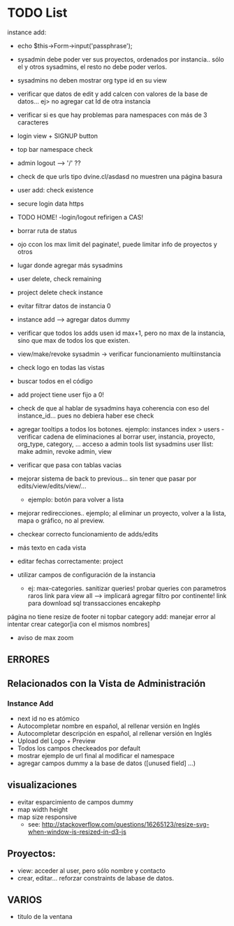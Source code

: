 # TODO List

instance add:
- echo $this->Form->input('passphrase');


- sysadmin debe poder ver sus proyectos, ordenados por instancia.. sólo el y otros sysadmins, el resto no debe poder verlos.
- sysadmins no deben mostrar org type id en su view
- verificar que datos de edit y add calcen con valores de la base de datos... ej> no agregar cat Id de otra instancia
- verificar si es que hay problemas para namespaces con más de 3 caracteres
- login view + SIGNUP button
- top bar namespace check
- admin logout --> '/'  ??
- check de que urls tipo dvine.cl/asdasd no muestren una página basura
- user add: check existence
- secure login data https
- TODO HOME!
-login/logout refirigen a CAS!
- borrar ruta de status
- ojo ccon los max limit del paginate!, puede limitar info de proyectos y otros
- lugar donde agregar más sysadmins
- user delete, check remaining
- project delete check instance
- evitar filtrar datos de instancia 0
- instance add --> agregar datos dummy
- verificar que todos los adds usen id max+1, pero no max de la instancia, sino que max de todos los que existen.
- view/make/revoke sysadmin -> verificar funcionamiento multiinstancia
- check logo en todas las vistas
- buscar todos en el código
- add project tiene user fijo a 0!
- check de que al hablar de sysadmins haya coherencia con eso del instance_id... pues no debiera haber ese check
- agregar tooltips a todos los botones. ejemplo: instances index > users
-verificar cadena de eliminaciones al borrar user, instancia, proyecto, org_type, category, ...
acceso a admin tools
list sysadmins
user llist: make admin, revoke admin, view
- verificar que pasa con tablas vacias
- mejorar sistema de back to previous... sin tener que pasar por edits/view/edits/view/...
	- ejemplo: botón para volver a lista
- mejorar redirecciones.. ejemplo; al eliminar un proyecto, volver a la lista, mapa o gráfico, no al preview.
- checkear correcto funcionamiento de adds/edits
- más texto en cada vista
- editar fechas correctamente: project
- utilizar campos de configuración de la instancia
	- ej: max-categories.
sanitizar queries!
probar queries con parametros raros
link para view all --> implicará  agregar filtro por continente!
link para download
sql transsacciones encakephp


página no tiene resize de footer ni topbar
category add: manejar error al intentar crear categor[ia con el mismos nombres]

<!-- TODO: mostrar filtro actual -->

- aviso de max zoom

## ERRORES

## Relacionados con la Vista de Administración

### Instance Add

- next id no es atómico
- Autocompletar nombre en español, al rellenar versión en Inglés
- Autocompletar descripción en español, al rellenar versión en Inglés
- Upload del Logo + Preview
- Todos los campos checkeados por default
- mostrar ejemplo de url final al modificar el namespace
- agregar campos dummy a la base de datos ([unused field] ...)


## visualizaciones
- evitar esparcimiento de campos dummy
- map width height
- map size responsive
	- see: http://stackoverflow.com/questions/16265123/resize-svg-when-window-is-resized-in-d3-js

## Proyectos:

- view: acceder al user, pero sólo nombre y contacto
- crear, editar... reforzar constraints de labase de datos.

## VARIOS

- titulo de la ventana